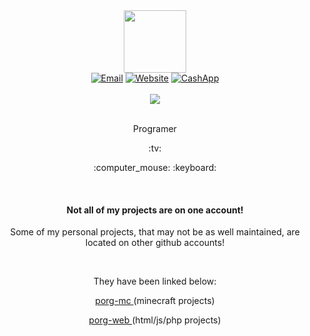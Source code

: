 <div align="center">
  <img src="https://media.giphy.com/media/M9gbBd9nbDrOTu1Mqx/giphy.gif" width="100"/>
</div>
<div align="center">
    <a href="mailto:help@wildporg.com"><img src="https://img-shields-io.translate.goog/badge/email-red?color=red&style=for-the-badge&_x_tr_sl=auto&_x_tr_tl=en" alt="Email"></a>
    <a href="https://wildporg.com"><img src="https://img-shields-io.translate.goog/badge/WEBSITE-blue?style=for-the-badge&_x_tr_sl=auto&_x_tr_tl=en" alt="Website"></a>
    <a href="https://cash.me/£wildporg"><img src="https://img-shields-io.translate.goog/badge/cashapp-green?color=green&style=for-the-badge&_x_tr_sl=auto&_x_tr_tl=en" alt="CashApp"></a>
</div>
<br>
<div align="center">
  <img src="https://komarev-com.translate.goog/ghpvc/?username=wildporg&style=for-the-badge&_x_tr_sl=auto&_x_tr_tl=en&_x_tr_hl=en-US&_x_tr_pto=wapp">
</div>
<br>
<div align="center">
  <p> Programer </p>
  <p> :tv: </p>
  <p> :computer_mouse: :keyboard: </p>
</div>
<br/>
<div align="center">
  <h4> Not all of my projects are on one account! </h4>
  <p> Some of my personal projects, that may not be as well maintained, are located on other github accounts! </p>
  <br/>
  <p> They have been linked below: </p>
  <p> <a href="https://github.com/porg-mc"> porg-mc </a> (minecraft projects)  </p>
  <p> <a href="https://github.com/porg-web"> porg-web </a> (html/js/php projects) </p>
</div>
